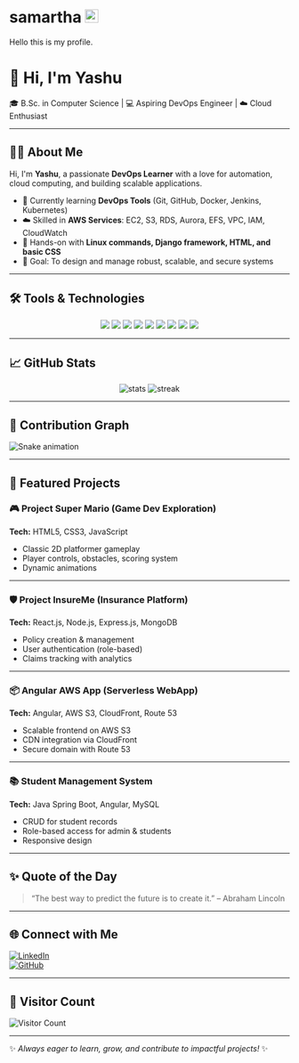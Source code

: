 # samartha <img width="24" height="24" alt="image" src="https://github.com/user-attachments/assets/4165c8f6-d676-4ca8-a7a3-a325f6a3c9c9" />

Hello this is my profile. 
# 👋 Hi, I'm Yashu  
🎓 B.Sc. in Computer Science | 💻 Aspiring DevOps Engineer | ☁️ Cloud Enthusiast  

---

## 👨‍💻 About Me  
Hi, I'm **Yashu**, a passionate **DevOps Learner** with a love for automation, cloud computing, and building scalable applications.  
- 🌱 Currently learning **DevOps Tools** (Git, GitHub, Docker, Jenkins, Kubernetes)  
- ☁️ Skilled in **AWS Services**: EC2, S3, RDS, Aurora, EFS, VPC, IAM, CloudWatch  
- 🔧 Hands-on with **Linux commands, Django framework, HTML, and basic CSS**  
- 🚀 Goal: To design and manage robust, scalable, and secure systems  

---

## 🛠️ Tools & Technologies  
<p align="center">
  <img src="https://img.shields.io/badge/Linux-FCC624?style=for-the-badge&logo=linux&logoColor=black" />
  <img src="https://img.shields.io/badge/AWS-232F3E?style=for-the-badge&logo=amazon-aws&logoColor=white" />
  <img src="https://img.shields.io/badge/Docker-2496ED?style=for-the-badge&logo=docker&logoColor=white" />
  <img src="https://img.shields.io/badge/Git-F05032?style=for-the-badge&logo=git&logoColor=white" />
  <img src="https://img.shields.io/badge/GitHub-181717?style=for-the-badge&logo=github&logoColor=white" />
  <img src="https://img.shields.io/badge/Jenkins-D24939?style=for-the-badge&logo=jenkins&logoColor=white" />
  <img src="https://img.shields.io/badge/Kubernetes-326CE5?style=for-the-badge&logo=kubernetes&logoColor=white" />
  <img src="https://img.shields.io/badge/Terraform-844FBA?style=for-the-badge&logo=terraform&logoColor=white" />
  <img src="https://img.shields.io/badge/VS%20Code-007ACC?style=for-the-badge&logo=visual-studio-code&logoColor=white" />
</p>  

---

## 📈 GitHub Stats  
<p align="center">
  <img src="https://github-readme-stats.vercel.app/api?username=sam-lasure2004&show_icons=true&theme=radical" alt="stats" />
  <img src="https://streak-stats.demolab.com?user=sam-lasure2004&theme=radical&hide_border=false" alt="streak" />
</p>

---

## 🌱 Contribution Graph  
![Snake animation](https://github.com/sam-lasure2004/sam-lasure2004/blob/output/github-contribution-grid-snake.svg)

---

## 🚀 Featured Projects  

### 🎮 Project Super Mario (Game Dev Exploration)  
**Tech:** HTML5, CSS3, JavaScript  
- Classic 2D platformer gameplay  
- Player controls, obstacles, scoring system  
- Dynamic animations  

---

### 🛡️ Project InsureMe (Insurance Platform)  
**Tech:** React.js, Node.js, Express.js, MongoDB  
- Policy creation & management  
- User authentication (role-based)  
- Claims tracking with analytics  

---

### 📦 Angular AWS App (Serverless WebApp)  
**Tech:** Angular, AWS S3, CloudFront, Route 53  
- Scalable frontend on AWS S3  
- CDN integration via CloudFront  
- Secure domain with Route 53  

---

### 📚 Student Management System  
**Tech:** Java Spring Boot, Angular, MySQL  
- CRUD for student records  
- Role-based access for admin & students  
- Responsive design  

---

## ✨ Quote of the Day  
> “The best way to predict the future is to create it.” – Abraham Lincoln  

---

## 🌐 Connect with Me  
[![LinkedIn](https://img.shields.io/badge/LinkedIn-blue?style=for-the-badge&logo=linkedin)](https://linkedin.com)  
[![GitHub](https://img.shields.io/badge/GitHub-black?style=for-the-badge&logo=github)](https://github.com/sam-lasure2004)  

---

## 👀 Visitor Count  
![Visitor Count](https://komarev.com/ghpvc/?username=sam-lasure2004&color=blue&style=flat-square)  

---
✨ *Always eager to learn, grow, and contribute to impactful projects!* ✨
